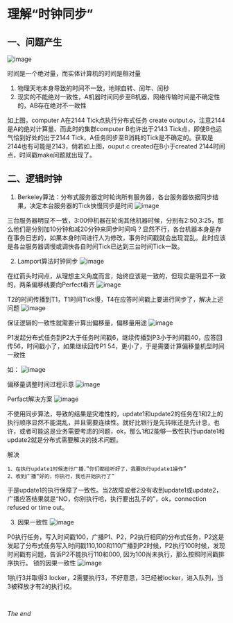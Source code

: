 # 理解“时钟同步”



## 一、问题产生
![image](https://flyer0126.github.io/assets/imgs/20190803clock_sync/01.jpg)

时间是一个绝对量，而实体计算机的时间是相对量

1. 物理天地本身导致的时间不一致，地球自转、闰年、闰秒
2. 现实的不能绝对一致性，A机器时间同步至B机器，网络传输时间是不确定性的，AB存在绝对不一致性

如上图，computer A在2144  Tick点执行分布式任务 create output.o，注意2144是A的绝对计算量、而此时的集群computer B也许出于2143 Tick点，即使B也运气恰到好处的出于2144 Tick，A任务同步至B消耗的Tick是不确定的。获取是2144也有可能是2143，倘若如上图，ouput.c created在B小于created 2144时间点，时间戳make问题就出现了。

## 二、逻辑时钟
1. Berkeley算法：分布式服务器定时轮询所有服务器，各台服务器依据同步结果，决定本台服务器的Tick快慢同步是时间
![image](https://flyer0126.github.io/assets/imgs/20190803clock_sync/02.jpg)


三台服务器明显不一致，3:00仲机器在轮询其他机器时候，分别有2:50,3:25，那么他们是分别加10分钟和减20分钟来同步时间吗？显然不行，各台机器本身是存在事务日志的，如果本身时间进行人为修改，事务时间戳就会出现混乱。此时应该是各台服务器调慢或调快各自时间Tick已达到三台时间Tick一致。

2. Lamport算法时钟同步
![image](https://flyer0126.github.io/assets/imgs/20190803clock_sync/03.jpg)

在红箭头时间点，从理想主义角度而言，始终应该是一致的，但现实是明显不一致的，两条偏移线要向Perfect看齐
![image](https://flyer0126.github.io/assets/imgs/20190803clock_sync/04.jpg)

T2的时间传播到T1，T1时间Tick慢，T4在应答时间戳上要进行同步了，解决上述问题
![image](https://flyer0126.github.io/assets/imgs/20190803clock_sync/05.jpg)

保证逻辑的一致性就需要计算出偏移量，偏移量用途
![image](https://flyer0126.github.io/assets/imgs/20190803clock_sync/06.jpg)

P1发起分布式任务到P2大于任务时间戳6，继续传播到P3小于时间戳40，应答回传56，时间戳小了，如果继续回传P1 54，更小了，于是需要计算偏移量机型时间一致性

如：
![image](https://flyer0126.github.io/assets/imgs/20190803clock_sync/07.jpg)


偏移量调整时间过程示意
![image](https://flyer0126.github.io/assets/imgs/20190803clock_sync/08.jpg)

Perfact解决方案
![image](https://flyer0126.github.io/assets/imgs/20190803clock_sync/09.jpg)

不使用同步算法，导致的结果是灾难性的，update1和update2的任务在1和2上的执行顺序显然不能混乱，并且需要连续性。就好比银行是先转账还是先计息，也许，或者可能这是业务需要考虑的问题，ok，那么1和2能够一致性执行update1和update2就是分布式需要解决的技术问题。

解决

```
1、在执行update1时候进行广播，”你们都给听好了，我要执行update1操作”  
2、收到广播“好的，你执行，我也开始执行了”
```

于是update1的执行保障了一致性。当2故障或者2没有收到update1或update2，广播应答结果就是“NO，你别执行哈，执行要出乱子的”，ok，connection refused or time out。


3. 因果一致性
![image](https://flyer0126.github.io/assets/imgs/20190803clock_sync/10.jpg)

P0执行任务，写入时间戳100，广播P1、P2，P2执行相同的分布式任务，P2这是发起了分布式任务写入时间戳110,100和110广播到P2时候，P2执行100时候，发现时间戳有问题，告诉P2不能执行110和000, 因为100尚未执行，那么按照时间戳排序执行。
锁的因果一致性
![image](https://flyer0126.github.io/assets/imgs/20190803clock_sync/11.jpg)

1执行3并取得3 locker，2需要执行3，不好意思，3已经被locker，进入队列，当3被释放才有2的执行权。


<br>

_The end_